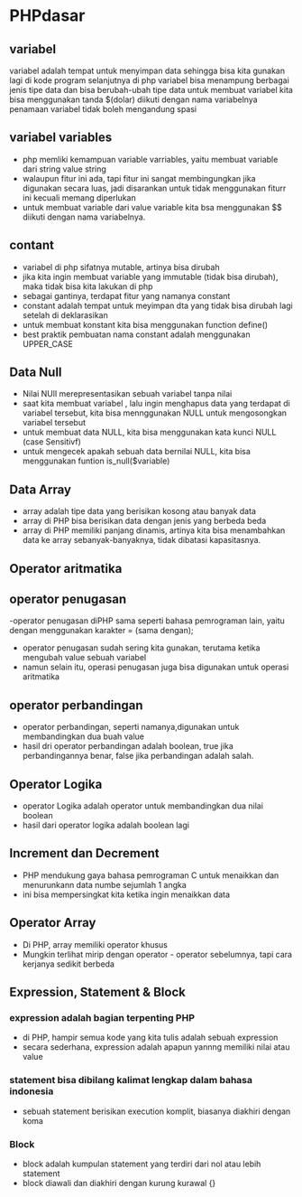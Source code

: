 # PHPdasar

<!-- markdown  -->


## variabel

variabel adalah tempat untuk menyimpan data sehingga bisa kita gunakan lagi di kode program selanjutnya
di php variabel bisa menampung berbagai jenis tipe data dan bisa berubah-ubah tipe data 
untuk membuat variabel kita bisa menggunakan tanda $(dolar) diikuti dengan nama variabelnya
penamaan variabel tidak boleh mengandung spasi

## variabel variables

- php memliki kemampuan variable varriables, yaitu membuat variable dari string value string
- walaupun  fitur ini ada, tapi fitur ini sangat membingungkan jika digunakan secara luas, jadi disarankan untuk tidak menggunakan fiturr ini kecuali memang diperlukan
- untuk membuat variable dari value variable kita bsa menggunakan $$ diikuti dengan nama variabelnya.

## contant
- variabel di php sifatnya mutable, artinya bisa dirubah
- jika kita ingin membuat  variable yang immutable (tidak bisa dirubah), maka tidak bisa kita lakukan di php
- sebagai gantinya, terdapat fitur yang namanya constant
- constant adalah tempat untuk meyimpan dta yang tidak bisa dirubah lagi setelah di deklarasikan
- untuk membuat konstant kita bisa menggunakan function define()
- best praktik pembuatan nama constant adalah menggunakan UPPER_CASE

## Data Null

- Nilai NUll merepresentasikan sebuah variabel tanpa nilai
- saat kita membuat variabel , lalu ingin menghapus data yang terdapat di variabel tersebut, kita bisa mennggunakan NULL untuk mengosongkan variabel tersebut 
- untuk membuat data NULL, kita bisa menggunakan kata kunci NULL (case Sensitivf)
- untuk mengecek apakah sebuah data bernilai NULL, kita bisa menggunakan funtion is_null($variable)

## Data Array 

- array adalah tipe data yang berisikan kosong atau banyak data
- array di PHP bisa berisikan data dengan jenis yang berbeda beda
- array di PHP memiliki panjang dinamis, artinya kita bisa menambahkan data ke array sebanyak-banyaknya, tidak dibatasi kapasitasnya.

## Operator aritmatika

## operator penugasan

-operator penugasan diPHP sama seperti bahasa pemrograman lain, yaitu dengan menggunakan karakter = (sama dengan);
- operator penugasan sudah sering kita gunakan, terutama ketika mengubah value sebuah variabel
- namun selain itu, operasi penugasan juga bisa digunakan untuk operasi aritmatika

## operator perbandingan 

- operator perbandingan, seperti namanya,digunakan untuk membandingkan dua buah value
- hasil dri operator perbandingan adalah boolean, true jika perbandingannya benar, false jika perbandingan adalah salah.

## Operator Logika
- operator Logika adalah operator untuk membandingkan dua nilai boolean 
- hasil dari operator logika adalah boolean lagi

## Increment dan Decrement

- PHP mendukung gaya bahasa pemrograman C untuk menaikkan dan menurunkann data numbe sejumlah 1 angka
- ini bisa mempersingkat kita ketika ingin menaikkan data

## Operator Array
- Di PHP, array memiliki operator khusus
- Mungkin terlihat mirip dengan operator - operator sebelumnya, tapi cara kerjanya sedikit berbeda

##  Expression, Statement & Block

### expression adalah bagian terpenting PHP
- di PHP, hampir semua kode yang kita tulis adalah sebuah expression
- secara sederhana, expression adalah apapun yannng memiliki nilai atau value

### statement bisa dibilang kalimat lengkap dalam bahasa indonesia
- sebuah statement berisikan execution komplit, biasanya diakhiri dengan koma

### Block
- block adalah kumpulan statement yang terdiri dari nol atau lebih statement
- block diawali dan diakhiri dengan kurung kurawal {}
  
